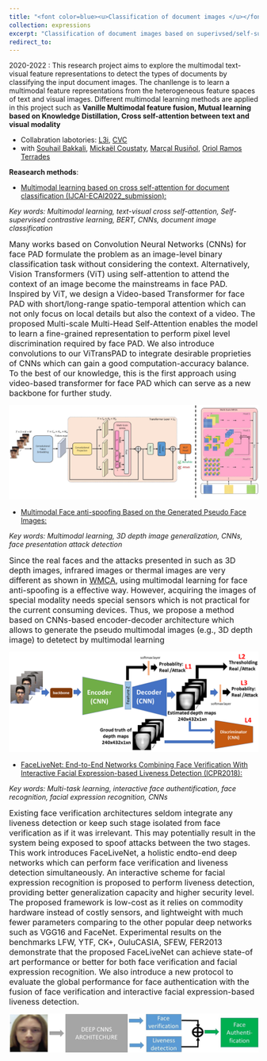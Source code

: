 ```yaml
---
title: "<font color=blue><u>Classification of document images </u></font>"
collection: expressions
excerpt: "Classification of document images based on superivsed/self-supervised text-visual multimodal learning."
redirect_to: 
---
```


2020-2022 : This research project aims to explore the multimodal text-visual feature representations to detect the types of documents by classifying the input document images. The chanllenge is to learn a multimodal feature representations from the heterogeneous feature spaces of text and visual images. Different multimodal learning methods are applied in this project such as **Vanille Multimodal feature fusion, Mutual learning based on Knowledge Distillation, Cross self-attention between text and visual modality**

- Collabration labotories: [L3i](https://l3i.univ-larochelle.fr/), [CVC](http://www.cvc.uab.es/)
- with [Souhail Bakkali](https://scholar.google.fr/citations?user=gO_Q48IAAAAJ&hl=en&oi=sra), [Mickaël Coustaty](https://scholar.google.com/citations?user=Tc8FrWwAAAAJ&hl=en), [Marçal Rusiñol](https://scholar.google.com/citations?user=Uvxu49IAAAAJ&hl=en), [Oriol Ramos Terrades](https://scholar.google.com/citations?user=4Dvggx4AAAAJ&hl=en)

**Reasearch methods**: 

- [Multimodal learning based on cross self-attention for document classification (IJCAI-ECAI2022_submission):]()

*Key words: Multimodal learning, text-visual cross self-attention, Self-supervised contrastive learning, BERT, CNNs, document image classification*

<font size=3>Many works based on Convolution Neural Networks (CNNs) for face PAD formulate the problem as an image-level binary classification task without considering the context. Alternatively, Vision Transformers (ViT) using self-attention to attend the context of an image become the mainstreams in face PAD. Inspired by ViT, we design a Video-based Transformer for face PAD with short/long-range spatio-temporal attention which can not only focus on local details but also the context of a video. The proposed Multi-scale Multi-Head Self-Attention enables the model to learn a fine-grained representation to perform pixel level discrimination required by face PAD. We also introduce convolutions to our ViTransPAD to integrate desirable proprieties of CNNs which can gain a good computation-accuracy balance. To the best of our knowledge, this is the first approach using video-based transformer for face PAD which can serve as a new backbone for further study.</font>


![avatar](/images/vittranspad.png)

- [Multimodal Face anti-spoofing Based on the Generated Pseudo Face Images:]()

*Key words: Multimodal learning, 3D depth image generalization, CNNs, face presentation attack detection*

<font size=3>Since the real faces and the attacks presented in such as 3D depth images, infrared images or thermal images are very different as shown in <a href="https://www.idiap.ch/en/dataset/wmca" title="WMCA">WMCA</a>, using multimodal learning for face anti-spoofing is a effective way. However, acquiring the images of special modality needs special sensors which is not practical for the current consuming devices. Thus, we propose a method based on CNNs-based encoder-decoder architecture which allows to generate the pseudo multimodal images (e.g., 3D depth image) to detetect by multimodal learning  </font>


![avatar](/images/MultimodalFAS.png)

- [FaceLiveNet: End-to-End Networks Combining Face Verification With Interactive Facial Expression-based Liveness Detection (ICPR2018):](https://www.researchgate.net/profile/Zuheng-Ming/publication/325229686_FaceLiveNet_End-to-End_Face_Verification_Networks_Combining_With_Interactive_Facial_Expression-based_Liveness_Detection/links/5aff47b5aca2720ba095e75d/FaceLiveNet-End-to-End-Face-Verification-Networks-Combining-With-Interactive-Facial-Expression-based-Liveness-Detection.pdf)

*Key words: Multi-task learning, interactive face authentification, face recognition, facial expression recognition, CNNs*

<font size=3>Existing face verification architectures seldom integrate any liveness detection or keep such stage isolated from face verification as if it was irrelevant. This may potentially result in the system being exposed to spoof attacks between the two stages. This work introduces FaceLiveNet, a holistic endto-end deep networks which can perform face verification and liveness detection simultaneously. An interactive scheme for facial expression recognition is proposed to perform liveness detection, providing better generalization capacity and higher security level. The proposed framework is low-cost as it relies on commodity hardware instead of costly sensors, and lightweight with much fewer parameters comparing to the other popular deep networks such as VGG16 and FaceNet. Experimental results on the benchmarks LFW, YTF, CK+, OuluCASIA, SFEW, FER2013 demonstrate that the proposed FaceLiveNet can achieve state-of art performance or better for both face verification and facial expression recognition. We also introduce a new protocol to evaluate the global performance for face authentication with the fusion of face verification and interactive facial expression-based liveness detection.</font>


![avatar](/images/Fig1.jpg)
   




